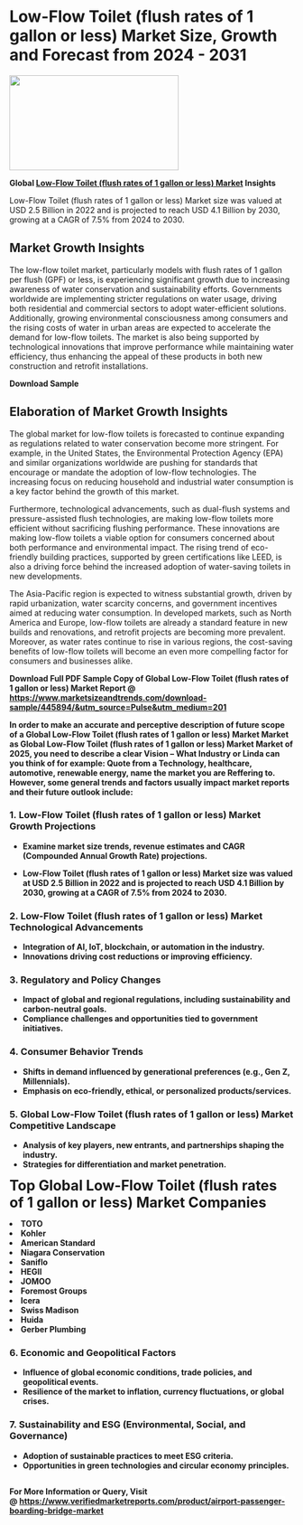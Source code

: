 <H1>Low-Flow Toilet (flush rates of 1 gallon or less) Market Size, Growth and Forecast from 2024 - 2031</H1><img class="aligncenter size-medium wp-image-584254" src="https://thirdeyenews.in/wp-content/uploads/2024/09/Global-Market-Research-300x168.jpeg" alt="" width="300" height="168" /><p><strong>Global&nbsp;<a href="https://www.marketsizeandtrends.com/download-sample/445894/&amp;utm_source=Pulse&amp;utm_medium=201">Low-Flow Toilet (flush rates of 1 gallon or less) Market</a> Insights</strong></p><p>Low-Flow Toilet (flush rates of 1 gallon or less) Market size was valued at USD 2.5 Billion in 2022 and is projected to reach USD 4.1 Billion by 2030, growing at a CAGR of 7.5% from 2024 to 2030.</p><p><h2>Market Growth Insights</h2> <p>The low-flow toilet market, particularly models with flush rates of 1 gallon per flush (GPF) or less, is experiencing significant growth due to increasing awareness of water conservation and sustainability efforts. Governments worldwide are implementing stricter regulations on water usage, driving both residential and commercial sectors to adopt water-efficient solutions. Additionally, growing environmental consciousness among consumers and the rising costs of water in urban areas are expected to accelerate the demand for low-flow toilets. The market is also being supported by technological innovations that improve performance while maintaining water efficiency, thus enhancing the appeal of these products in both new construction and retrofit installations.</p> <p><strong>Download Sample</strong></p> <h2>Elaboration of Market Growth Insights</h2> <p>The global market for low-flow toilets is forecasted to continue expanding as regulations related to water conservation become more stringent. For example, in the United States, the Environmental Protection Agency (EPA) and similar organizations worldwide are pushing for standards that encourage or mandate the adoption of low-flow technologies. The increasing focus on reducing household and industrial water consumption is a key factor behind the growth of this market.</p> <p>Furthermore, technological advancements, such as dual-flush systems and pressure-assisted flush technologies, are making low-flow toilets more efficient without sacrificing flushing performance. These innovations are making low-flow toilets a viable option for consumers concerned about both performance and environmental impact. The rising trend of eco-friendly building practices, supported by green certifications like LEED, is also a driving force behind the increased adoption of water-saving toilets in new developments.</p> <p>The Asia-Pacific region is expected to witness substantial growth, driven by rapid urbanization, water scarcity concerns, and government incentives aimed at reducing water consumption. In developed markets, such as North America and Europe, low-flow toilets are already a standard feature in new builds and renovations, and retrofit projects are becoming more prevalent. Moreover, as water rates continue to rise in various regions, the cost-saving benefits of low-flow toilets will become an even more compelling factor for consumers and businesses alike.</p> <p><strong></p><p><span class=""><strong>Download Full PDF Sample Copy of Global Low-Flow Toilet (flush rates of 1 gallon or less) Market Report</strong> @ <a href="https://www.marketsizeandtrends.com/download-sample/445894/&amp;utm_source=Pulse&amp;utm_medium=201" target="_blank">https://www.marketsizeandtrends.com/download-sample/445894/&amp;utm_source=Pulse&amp;utm_medium=201</a></span></p><p>In order to make an accurate and perceptive description of future scope of a Global&nbsp;Low-Flow Toilet (flush rates of 1 gallon or less) Market Market as Global&nbsp;Low-Flow Toilet (flush rates of 1 gallon or less) Market Market of 2025, you need to describe a clear Vision &ndash; What Industry or Linda can you think of for example: Quote from a Technology, healthcare, automotive, renewable energy, name the market you are Reffering to. However, some general trends and factors usually impact market reports and their future outlook include:</p><h3>1.&nbsp;<strong>Low-Flow Toilet (flush rates of 1 gallon or less) Market Growth Projections</strong></h3><ul><li>Examine market size trends, revenue estimates and CAGR (Compounded Annual Growth Rate) projections.</li><li><p>Low-Flow Toilet (flush rates of 1 gallon or less) Market size was valued at USD 2.5 Billion in 2022 and is projected to reach USD 4.1 Billion by 2030, growing at a CAGR of 7.5% from 2024 to 2030.</p></li></ul><h3>2.&nbsp;<strong>Low-Flow Toilet (flush rates of 1 gallon or less) Market Technological Advancements</strong></h3><ul><li>Integration of AI, IoT, blockchain, or automation in the industry.</li><li>Innovations driving cost reductions or improving efficiency.</li></ul><h3>3.&nbsp;<strong>Regulatory and Policy Changes</strong></h3><ul><li>Impact of global and regional regulations, including sustainability and carbon-neutral goals.</li><li>Compliance challenges and opportunities tied to government initiatives.</li></ul><h3>4.&nbsp;<strong>Consumer Behavior Trends</strong></h3><ul><li>Shifts in demand influenced by generational preferences (e.g., Gen Z, Millennials).</li><li>Emphasis on eco-friendly, ethical, or personalized products/services.</li></ul><h3>5.&nbsp;<strong>Global Low-Flow Toilet (flush rates of 1 gallon or less) Market Competitive Landscape</strong></h3><ul><li>Analysis of key players, new entrants, and partnerships shaping the industry.</li><li>Strategies for differentiation and market penetration.</li></ul><p data-pm-slice="1 1 []"><span style="color: inherit; font-family: inherit; font-size: 25px;">Top Global Low-Flow Toilet (flush rates of 1 gallon or less) Market Companies</span></p><div class="" data-test-id=""><p><li>TOTO</li><li> Kohler</li><li> American Standard</li><li> Niagara Conservation</li><li> Saniflo</li><li> HEGII</li><li> JOMOO</li><li> Foremost Groups</li><li> Icera</li><li> Swiss Madison</li><li> Huida</li><li> Gerber Plumbing</li></p></div><h3>6.&nbsp;<strong>Economic and Geopolitical Factors</strong></h3><ul><li>Influence of global economic conditions, trade policies, and geopolitical events.</li><li>Resilience of the market to inflation, currency fluctuations, or global crises.</li></ul><h3>7.&nbsp;<strong>Sustainability and ESG (Environmental, Social, and Governance)</strong></h3><ul><li>Adoption of sustainable practices to meet ESG criteria.</li><li>Opportunities in green technologies and circular economy principles.</li></ul><h2><strong style="font-size: 14px;">For More Information or Query, Visit @&nbsp;</strong><a style="background-color: #ffffff; font-size: 14px;" href="https://www.marketsizeandtrends.com/report/low-flow-toilet-flush-rates-of-1-gallon-or-less-market/" target="_blank">https://www.verifiedmarketreports.com/product/airport-passenger-boarding-bridge-market</a></h2>
